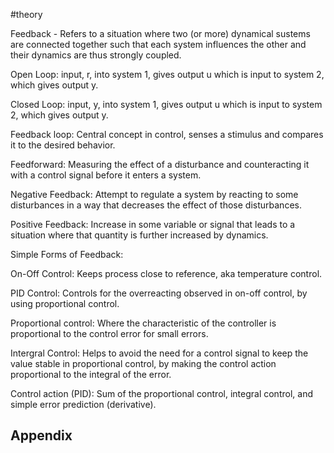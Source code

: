 #theory 

Feedback - Refers to a situation where two (or more) dynamical sustems are connected together such that each system influences the other and their dynamics are thus strongly coupled.

Open Loop: input, r, into system 1, gives output u which is input to system 2, which gives output y.

Closed Loop: input, y, into system 1, gives output u which is input to system 2, which gives output y.

Feedback loop: Central concept in control, senses  a stimulus and compares it to the desired behavior.

Feedforward: Measuring the effect of a disturbance and counteracting it with a control signal before it enters a system.

Negative Feedback: Attempt to regulate a system by reacting to some disturbances in a way that decreases the effect of those disturbances.

Positive Feedback: Increase in some variable or signal that leads to a situation where that quantity is further increased by dynamics.

Simple Forms of Feedback:

On-Off Control: Keeps process close to reference, aka temperature control.

PID Control: Controls for the overreacting observed in on-off control, by using proportional control.

Proportional control: Where the characteristic of the controller is proportional to the control error for small errors.

Intergral Control: Helps to avoid the need for a control signal to keep the value stable in proportional control, by making the control action proportional to the integral of the error. 

Control action (PID): Sum of the proportional control, integral control, and simple error prediction (derivative).

## Appendix
